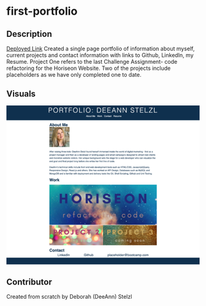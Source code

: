 # first-portfolio

## Description
[Deployed Link](https://dstelzl.github.io/first-portfolio/) Created a single page portfolio of information about myself, current projects and contact information with links to Github, LinkedIn, my Resume. Project One refers to the last Challenge Assignment- code refactoring for the Horiseon Website. Two of the projects include placeholders as we have only completed one to date.

## Visuals
![Screenshot of DeeAnn's Portfolio](./assets/images/DeeAnn-Stelzl-Portfolio%20(1).png)

## Contributor
Created from scratch by Deborah (DeeAnn) Stelzl